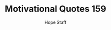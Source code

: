 ---
image: /assets/img/mq/mq_159_james.png
title: Motivational Quotes 159
categories:
  - Motivational Quotes
author: Hope Staff
notes: Motivational Quotes 159
embed: >-
  EMBED_GOES_HERE
transcript: >-
  SOME LINES OF TEXT START HERE
---